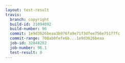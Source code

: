 ```yaml
---
layout: test-result
travis:
  branch: copyright
  build-id: 21094092
  build-number: 96
  commit: 1e9d3626beaa3b976fa9e71f3dfee756e751f7fc
  commit-range: 708ab0fefe6b...1e9d3626beaa
  job-id: 32848282
  job-number: 96.1
  test-result: 0
---
```

